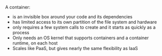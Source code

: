 
A container:
- is an invisible box around your code and its dependencies
- has limited access to its own partition of the file system and hardware
- only requires a few system calls to create and it starts as quickly as a process
- Only needs an OS kernel that supports containers and a container runtime, on each host
- Scales like PaaS, but gives nearly the same flexibility as IaaS
